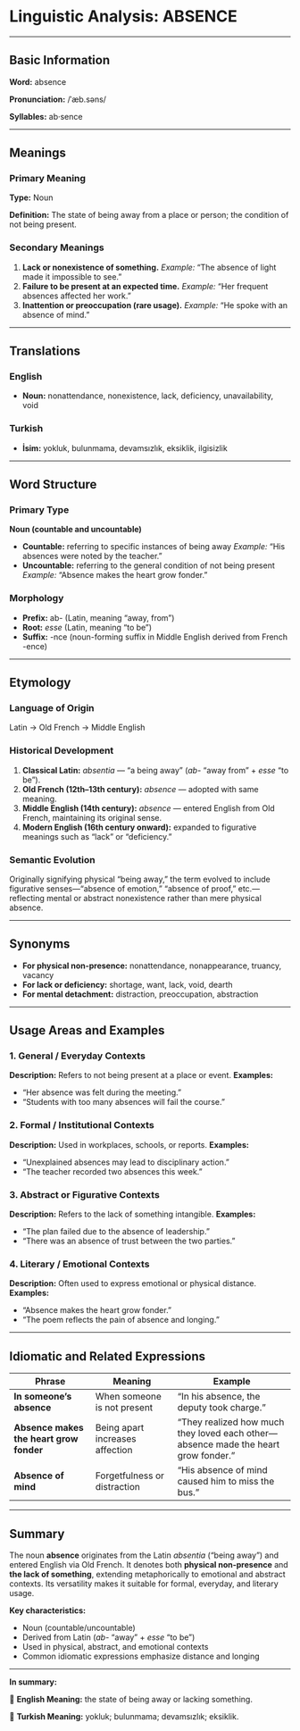 # Linguistic Analysis: ABSENCE

---

## Basic Information

**Word:** absence

**Pronunciation:** /ˈæb.səns/

**Syllables:** ab·sence

---

## Meanings

### Primary Meaning

**Type:** Noun

**Definition:** The state of being away from a place or person; the condition of not being present.

### Secondary Meanings

1. **Lack or nonexistence of something.**
   _Example:_ “The absence of light made it impossible to see.”
2. **Failure to be present at an expected time.**
   _Example:_ “Her frequent absences affected her work.”
3. **Inattention or preoccupation (rare usage).**
   _Example:_ “He spoke with an absence of mind.”

---

## Translations

### English

- **Noun:** nonattendance, nonexistence, lack, deficiency, unavailability, void

### Turkish

- **İsim:** yokluk, bulunmama, devamsızlık, eksiklik, ilgisizlik

---

## Word Structure

### Primary Type

**Noun (countable and uncountable)**

- **Countable:** referring to specific instances of being away
  _Example:_ “His absences were noted by the teacher.”
- **Uncountable:** referring to the general condition of not being present
  _Example:_ “Absence makes the heart grow fonder.”

### Morphology

- **Prefix:** ab- (Latin, meaning “away, from”)
- **Root:** _esse_ (Latin, meaning “to be”)
- **Suffix:** -nce (noun-forming suffix in Middle English derived from French -ence)

---

## Etymology

### Language of Origin

Latin → Old French → Middle English

### Historical Development

1. **Classical Latin:** _absentia_ — “a being away” (_ab-_ “away from” + _esse_ “to be”).
2. **Old French (12th–13th century):** _absence_ — adopted with same meaning.
3. **Middle English (14th century):** _absence_ — entered English from Old French, maintaining its original sense.
4. **Modern English (16th century onward):** expanded to figurative meanings such as “lack” or “deficiency.”

### Semantic Evolution

Originally signifying physical “being away,” the term evolved to include figurative senses—“absence of emotion,” “absence of proof,” etc.—reflecting mental or abstract nonexistence rather than mere physical absence.

---

## Synonyms

- **For physical non-presence:** nonattendance, nonappearance, truancy, vacancy
- **For lack or deficiency:** shortage, want, lack, void, dearth
- **For mental detachment:** distraction, preoccupation, abstraction

---

## Usage Areas and Examples

### 1. **General / Everyday Contexts**

**Description:** Refers to not being present at a place or event.
**Examples:**

- “Her absence was felt during the meeting.”
- “Students with too many absences will fail the course.”

### 2. **Formal / Institutional Contexts**

**Description:** Used in workplaces, schools, or reports.
**Examples:**

- “Unexplained absences may lead to disciplinary action.”
- “The teacher recorded two absences this week.”

### 3. **Abstract or Figurative Contexts**

**Description:** Refers to the lack of something intangible.
**Examples:**

- “The plan failed due to the absence of leadership.”
- “There was an absence of trust between the two parties.”

### 4. **Literary / Emotional Contexts**

**Description:** Often used to express emotional or physical distance.
**Examples:**

- “Absence makes the heart grow fonder.”
- “The poem reflects the pain of absence and longing.”

---

## Idiomatic and Related Expressions

| Phrase                                  | Meaning                         | Example                                                                            |
| --------------------------------------- | ------------------------------- | ---------------------------------------------------------------------------------- |
| **In someone’s absence**                | When someone is not present     | “In his absence, the deputy took charge.”                                          |
| **Absence makes the heart grow fonder** | Being apart increases affection | “They realized how much they loved each other—absence made the heart grow fonder.” |
| **Absence of mind**                     | Forgetfulness or distraction    | “His absence of mind caused him to miss the bus.”                                  |

---

## Summary

The noun **absence** originates from the Latin _absentia_ (“being away”) and entered English via Old French. It denotes both **physical non-presence** and **the lack of something**, extending metaphorically to emotional and abstract contexts. Its versatility makes it suitable for formal, everyday, and literary usage.

**Key characteristics:**

- Noun (countable/uncountable)
- Derived from Latin (_ab-_ “away” + _esse_ “to be”)
- Used in physical, abstract, and emotional contexts
- Common idiomatic expressions emphasize distance and longing

---

**In summary:**

🔹 **English Meaning:** the state of being away or lacking something.

🔹 **Turkish Meaning:** yokluk; bulunmama; devamsızlık; eksiklik.
